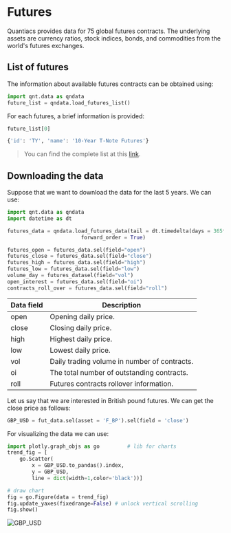# Futures
Quantiacs provides data for 75 global futures contracts. The underlying assets are currency ratios, stock indices, bonds, and commodities from the world's futures exchanges.

##  List of futures
The information about available futures contracts can be obtained using:

```python
import qnt.data as qndata
future_list = qndata.load_futures_list()
```

For each futures, a brief information is provided:
```python
future_list[0]
```
```python
{'id': 'TY', 'name': '10-Year T-Note Futures'}
```

> You can find the complete list at this [link](https://quantiacs.io/documentation/ru/user_guide/futures_full_list.html).

##  Downloading the data

Suppose that we want to download the data for the last 5 years. We can use:

```python
import qnt.data as qndata
import datetime as dt

futures_data = qndata.load_futures_data(tail = dt.timedelta(days = 365*5),
                        forward_order = True)

futures_open = futures_data.sel(field="open")
futures_close = futures_data.sel(field="close")
futures_high = futures_data.sel(field="high")
futures_low = futures_data.sel(field="low")
volume_day = futures_datasel(field="vol")
open_interest = futures_data.sel(field="oi")
contracts_roll_over = futures_data.sel(field="roll")
```

| Data field | Description |
| ------------------ | -------- |
| open               | Opening daily price.|
| close              | Closing daily price. |
| high               | Highest daily price.|
| low                | Lowest daily price. |
| vol                | Daily trading volume in number of contracts.|
| oi                 | The total number of outstanding contracts.|
| roll              | Futures contracts rollover information.|

Let us say that we are interested in British pound futures. We can get the close price as follows:

```python
GBP_USD = fut_data.sel(asset = 'F_BP').sel(field = 'close')
```

For visualizing the data we can use:

```python
import plotly.graph_objs as go         # lib for charts
trend_fig = [
    go.Scatter(
        x = GBP_USD.to_pandas().index,
        y = GBP_USD,
        line = dict(width=1,color='black'))]

# draw chart
fig = go.Figure(data = trend_fig)
fig.update_yaxes(fixedrange=False) # unlock vertical scrolling
fig.show()
```

![GBP_USD](./pictures/GBD_USD.PNG)

